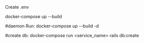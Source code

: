 Create .env

docker-compose up --build

#daemon Run:
docker-compose up --build -d


#create db: 
docker-compose run <service_name> rails db:create

